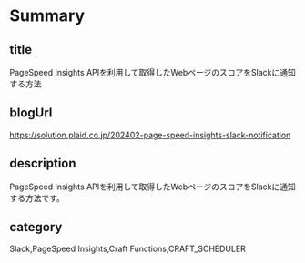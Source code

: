 # Summary

## title

PageSpeed Insights APIを利用して取得したWebページのスコアをSlackに通知する方法

## blogUrl

https://solution.plaid.co.jp/202402-page-speed-insights-slack-notification

## description

PageSpeed Insights APIを利用して取得したWebページのスコアをSlackに通知する方法です。

## category

Slack,PageSpeed Insights,Craft Functions,CRAFT_SCHEDULER